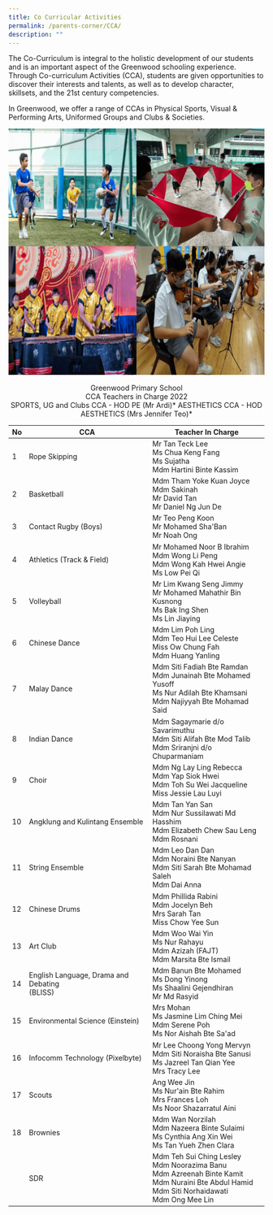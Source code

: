 ```yaml
---
title: Co Curricular Activities
permalink: /parents-corner/CCA/
description: ""
---
```

The Co-Curriculum is integral to the holistic development of our students and is an important aspect of the Greenwood schooling experience. Through Co-curriculum Activities (CCA), students are given opportunities to discover their interests and talents, as well as to develop character, skillsets, and the 21st century competencies.  

In Greenwood, we offer a range of CCAs in Physical Sports, Visual & Performing Arts, Uniformed Groups and Clubs & Societies.

![](/images/cca.png)


<center>Greenwood Primary School<br>
CCA Teachers in Charge 2022<br>
SPORTS, UG and Clubs CCA - HOD PE (Mr Ardi)*
AESTHETICS CCA - HOD AESTHETICS (Mrs Jennifer Teo)*</center>



| No | CCA | Teacher In Charge |
| -------- | -------- | -------- |
|1|	Rope Skipping|	Mr Tan Teck Lee <br>Ms Chua Keng Fang<br>Ms Sujatha<br>Mdm Hartini Binte Kassim
|2	|Basketball	|Mdm Tham Yoke Kuan Joyce <br>Mdm Sakinah<br>Mr David Tan <br>Mr Daniel Ng Jun De
|3|Contact Rugby (Boys)|	Mr Teo Peng Koon <br>Mr Mohamed Sha'Ban <br>Mr Noah Ong
|4|Athletics (Track & Field)	|Mr Mohamed Noor B Ibrahim<br>Mdm Wong Li Peng <br>Mdm Wong Kah Hwei Angie <br>Ms Low Pei Qi
|5|Volleyball	|Mr Lim Kwang Seng Jimmy<br>Mr Mohamed Mahathir Bin Kusnong<br>Ms Bak Ing Shen<br>Ms Lin Jiaying 
|6	|Chinese Dance	|Mdm Lim Poh Ling <br>Mdm Teo Hui Lee Celeste<br>Miss Ow Chung Fah<br>Mdm Huang Yanling 
|7	|Malay Dance|	Mdm Siti Fadiah Bte Ramdan<br>Mdm Junainah Bte Mohamed Yusoff <br>Ms Nur Adilah Bte Khamsani <br>Mdm Najiyyah Bte Mohamad Said
|8	|Indian Dance	|Mdm Sagaymarie d/o Savarimuthu  <br>Mdm Siti Alifah Bte Mod Talib <br>Mdm Sriranjni d/o Chuparmaniam 
|9	|Choir	|Mdm Ng Lay Ling Rebecca <br>Mdm Yap Siok Hwei<br>Mdm Toh Su Wei Jacqueline <br>Miss Jessie Lau Luyi
|10	| Angklung and Kulintang Ensemble	|Mdm Tan Yan San<br>Mdm Nur Sussilawati Md Hasshim <br>Mdm Elizabeth Chew Sau Leng <br>Mdm Rosnani
|11|String Ensemble	|Mdm Leo Dan Dan<br>Mdm Noraini Bte Nanyan<br>Mdm Siti Sarah Bte Mohamad Saleh<br>Mdm Dai Anna
|12	|Chinese Drums|	Mdm Phillida Rabini <br>Mdm Jocelyn Beh<br>Mrs Sarah Tan<br>Miss Chow Yee Sun
|13	|Art Club|	Mdm Woo Wai Yin<br>Ms Nur Rahayu<br>Mdm Azizah (FAJT)<br>Mdm Marsita Bte Ismail 
|14	|English Language, Drama and Debating<br>(BLISS)|	Mdm Banun Bte Mohamed<br>Ms Dong Yinong <br>Ms Shaalini Gejendhiran<br>Mr Md Rasyid 
|15|	Environmental Science (Einstein)|	Mrs Mohan    <br>Ms Jasmine Lim Ching Mei <br>Mdm Serene Poh<br>Ms Nor Aishah Bte Sa'ad
|16	|Infocomm Technology (Pixelbyte) |	Mr Lee Choong Yong Mervyn <br>Mdm Siti Noraisha Bte Sanusi<br>Ms Jazreel Tan Qian Yee<br>Mrs Tracy Lee
|17|	Scouts	|Ang Wee Jin<br>Ms Nur'ain Bte Rahim<br>Mrs Frances Loh<br>Ms Noor Shazarratul Aini 
|18	|Brownies	|Mdm Wan Norzilah<br>Mdm Nazeera  Binte Sulaimi <br>Ms Cynthia Ang Xin Wei<br>Ms Tan Yueh Zhen Clara
 ||SDR	|Mdm Teh Sui Ching Lesley <br>Mdm Noorazima Banu <br>Mdm Azreenah Binte Kamit <br>Mdm Nuraini Bte Abdul Hamid <br>Mdm Siti Norhaidawati<br>Mdm Ong Mee Lin